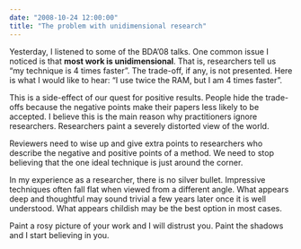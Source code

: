 ```yaml
---
date: "2008-10-24 12:00:00"
title: "The problem with unidimensional research"
---
```




Yesterday, I listened to some of the BDA&rsquo;08 talks. One common issue I noticed is that __most work is unidimensional__. That is, researchers tell us &ldquo;my technique is 4 times faster&rdquo;. The trade-off, if any, is not presented. Here is what I would like to hear: &ldquo;I use twice the RAM, but I am 4 times faster&rdquo;.

This is a side-effect of our quest for positive results. People hide the trade-offs because the negative points make their papers less likely to be accepted. I believe this is the main reason why practitioners ignore researchers. Researchers paint a severely distorted view of the world.

Reviewers need to wise up and give extra points to researchers who describe the negative and positive points of a method. We need to stop believing that the one ideal technique is just around the corner.

In my experience as a researcher, there is no silver bullet. Impressive techniques often fall flat when viewed from a different angle. What appears deep and thoughtful may sound trivial a few years later once it is well understood. What appears childish may be the best option in most cases.

Paint a rosy picture of your work and I will distrust you. Paint the shadows and I start believing in you.

